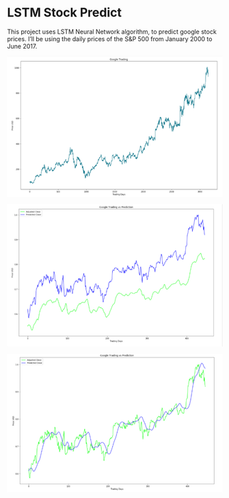 # LSTM Stock Predict
This project uses LSTM Neural Network algorithm, to predict google stock prices. I’ll be using the daily prices of the S&P 500 from January 2000 to June 2017.

![full](/done.png)

![full](/done1.png)

![full](/done2.png)

